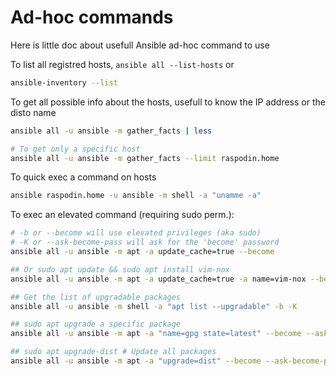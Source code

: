 # Ad-hoc commands

Here is little doc about usefull Ansible ad-hoc command to use


To list all registred hosts, `ansible all --list-hosts` or 
``` bash 
ansible-inventory --list 
```

To get all possible info about the hosts, usefull to know the IP address or the disto name

```bash
ansible all -u ansible -m gather_facts | less

# To get only a specific host
ansible all -u ansible -m gather_facts --limit raspodin.home
```

To quick exec a command on hosts

```bash
ansible raspodin.home -u ansible -m shell -a "unamme -a"
```

To exec an elevated command (requiring sudo perm.):

``` bash
# -b or --become will use elevated privileges (aka sudo)
# -K or --ask-become-pass will ask for the 'become' password
ansible all -u ansible -m apt -a update_cache=true --become

## Or sudo apt update && sudo apt install vim-nox
ansible all -u ansible -m apt -a update_cache=true -a name=vim-nox --become --ask-become-pass

## Get the list of upgradable packages
ansible all -u ansible -m shell -a "apt list --upgradable" -b -K

## sudo apt upgrade a specific package 
ansible all -u ansible -m apt -a "name=gpg state=latest" --become --ask-become-pass

## sudo apt upgrade-dist # Update all packages
ansible all -u ansible -m apt -a "upgrade=dist" --become --ask-become-pass
```

